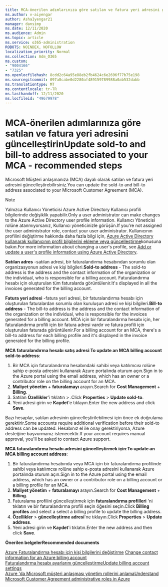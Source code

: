 ```yaml
---
title: MCA-önerilen adımlarınıza göre satılan ve fatura yeri adresini güncelleştirin
ms.author: v-aiyengar
author: AshaIyengar21
manager: dansimp
ms.date: 12/11/2020
ms.audience: Admin
ms.topic: article
ms.service: o365-administration
ROBOTS: NOINDEX, NOFOLLOW
localization_priority: Normal
ms.collection: Adm_O365
ms.custom:
- "9004166"
- "7325"
ms.openlocfilehash: 8cdd2c64a95e88eb2fb4624c6e2696f77b75e198
ms.sourcegitcommit: 097a8cabe0d2280af489159789988a0ab532dabb
ms.translationtype: MT
ms.contentlocale: tr-TR
ms.lasthandoff: 12/11/2020
ms.locfileid: "49679978"
---
```

# <a name="update-sold-to-and-bill-to-address-associated-to-your-mca---recommended-steps"></a><span data-ttu-id="e4ab5-102">MCA-önerilen adımlarınıza göre satılan ve fatura yeri adresini güncelleştirin</span><span class="sxs-lookup"><span data-stu-id="e4ab5-102">Update sold-to and bill-to address associated to your MCA - recommended steps</span></span>

<span data-ttu-id="e4ab5-103">Microsoft Müşteri anlaşmanıza (MCA) dayalı olarak satılan ve fatura yeri adresini güncelleştirebilirsiniz.</span><span class="sxs-lookup"><span data-stu-id="e4ab5-103">You can update the sold-to and bill-to address associated to your Microsoft Customer Agreement (MCA).</span></span> 

> [!NOTE]
> <span data-ttu-id="e4ab5-104">Yalnızca Kullanıcı Yöneticisi Azure Active Directory Kullanıcı profili bilgilerinde değişiklik yapabilir.</span><span class="sxs-lookup"><span data-stu-id="e4ab5-104">Only a user administrator can make changes to the Azure Active Directory user profile information.</span></span> <span data-ttu-id="e4ab5-105">Kullanıcı Yöneticisi rolüne atanmıyorsanız, Kullanıcı yöneticinizle görüşün.</span><span class="sxs-lookup"><span data-stu-id="e4ab5-105">If you're not assigned the user administrator role, contact your user administrator.</span></span> <span data-ttu-id="e4ab5-106">Kullanıcının profilini değiştirme hakkında daha fazla bilgi için, [Azure Active Directory kullanarak kullanıcının profil bilgilerini ekleme veya güncelleştirme](https://docs.microsoft.com/azure/active-directory/fundamentals/active-directory-users-profile-azure-portal)konusuna bakın.</span><span class="sxs-lookup"><span data-stu-id="e4ab5-106">For more information about changing a user's profile, see [Add or update a user's profile information using Azure Active Directory](https://docs.microsoft.com/azure/active-directory/fundamentals/active-directory-users-profile-azure-portal).</span></span>

<span data-ttu-id="e4ab5-107">**Satılan adres** -satılan adresi, bir faturalandırma hesabından sorumlu olan organizasyonun adresi ve kişi bilgileri.</span><span class="sxs-lookup"><span data-stu-id="e4ab5-107">**Sold-to address** - The sold-to address is the address and the contact information of the organization or the individual, who is responsible for a billing account.</span></span> <span data-ttu-id="e4ab5-108">Faturalandırma hesabı için oluşturulan tüm faturalarda görüntülenir.</span><span class="sxs-lookup"><span data-stu-id="e4ab5-108">It's displayed in all the invoices generated for the billing account.</span></span>

<span data-ttu-id="e4ab5-109">**Fatura yeri adresi** -fatura yeri adresi, bir faturalandırma hesabı için oluşturulan faturalardan sorumlu olan kuruluşun adresi ve kişi bilgileri.</span><span class="sxs-lookup"><span data-stu-id="e4ab5-109">**Bill-to address** - The bill-to address is the address and the contact information of the organization or the individual, who is responsible for the invoices generated for a billing account.</span></span> <span data-ttu-id="e4ab5-110">MCA için bir faturalandırma hesabı için, her faturalandırma profili için bir fatura adresi vardır ve fatura profili için oluşturulan faturada görüntülenir.</span><span class="sxs-lookup"><span data-stu-id="e4ab5-110">For a billing account for an MCA, there's a bill-to address for each billing profile and it's displayed in the invoice generated for the billing profile.</span></span>

<span data-ttu-id="e4ab5-111">**MCA faturalandırma hesabı satış adresi**:</span><span class="sxs-lookup"><span data-stu-id="e4ab5-111">**To update an MCA billing account sold-to address**:</span></span>

1. <span data-ttu-id="e4ab5-112">Bir MCA için faturalandırma hesabındaki sahibi veya katılımcısı rolüne sahip e-posta adresini kullanarak Azure portalında oturum açın.</span><span class="sxs-lookup"><span data-stu-id="e4ab5-112">Sign in to the Azure portal using the email address, which has an owner or a contributor role on the billing account for an MCA.</span></span>
1. <span data-ttu-id="e4ab5-113">**Maliyet yönetim**  +  **faturalamayı** arayın.</span><span class="sxs-lookup"><span data-stu-id="e4ab5-113">Search for **Cost Management** + **Billing**.</span></span>
1. <span data-ttu-id="e4ab5-114">Satılan **Özellikler**'i tıklatın  >  .</span><span class="sxs-lookup"><span data-stu-id="e4ab5-114">Click **Properties** > **Update sold-to**.</span></span>
1. <span data-ttu-id="e4ab5-115">Yeni adresi girin ve **Kaydet**'e tıklayın.</span><span class="sxs-lookup"><span data-stu-id="e4ab5-115">Enter the new address and click **Save**.</span></span>

<span data-ttu-id="e4ab5-116">Bazı hesaplar, satılan adresinin güncelleştirilebilmesi için önce ek doğrulama gerektirir.</span><span class="sxs-lookup"><span data-stu-id="e4ab5-116">Some accounts require additional verification before their sold-to address can be updated.</span></span> <span data-ttu-id="e4ab5-117">Hesabınız el ile onay gerektiriyorsa, Azure desteğine başvurmanız istenecektir.</span><span class="sxs-lookup"><span data-stu-id="e4ab5-117">If your account requires manual approval, you'll be asked to contact Azure support.</span></span>

<span data-ttu-id="e4ab5-118">**MCA faturalandırma hesabı adresini güncelleştirmek için**:</span><span class="sxs-lookup"><span data-stu-id="e4ab5-118">**To update an MCA billing account address**:</span></span> 

1. <span data-ttu-id="e4ab5-119">Bir faturalandırma hesabında veya MCA için bir faturalandırma profilinde sahibi veya katılımcısı rolüne sahip e-posta adresini kullanarak Azure portalında oturum açın.</span><span class="sxs-lookup"><span data-stu-id="e4ab5-119">Sign in to the Azure portal using the email address, which has an owner or a contributor role on a billing account or a billing profile for an MCA.</span></span>
1. <span data-ttu-id="e4ab5-120">**Maliyet yönetim**  +  **faturalamayı** arayın.</span><span class="sxs-lookup"><span data-stu-id="e4ab5-120">Search for **Cost Management** + **Billing**.</span></span>
1. <span data-ttu-id="e4ab5-121">Faturalama profilini güncelleştirmek için **faturalandırma profilleri** 'ni tıklatın ve bir faturalandırma profili seçin öğesini seçin.</span><span class="sxs-lookup"><span data-stu-id="e4ab5-121">Click **Billing profiles** and select a select a billing profile to update the billing address.</span></span>
1. <span data-ttu-id="e4ab5-122">**Özellikler**  >  **güncelleştirme adresi**'ne tıklayın.</span><span class="sxs-lookup"><span data-stu-id="e4ab5-122">Click **Properties** > **Update address**.</span></span>
1. <span data-ttu-id="e4ab5-123">Yeni adresi girin ve **Kaydet**'i tıklatın.</span><span class="sxs-lookup"><span data-stu-id="e4ab5-123">Enter the new address and then click **Save**.</span></span>

<span data-ttu-id="e4ab5-124">**Önerilen belgeler**</span><span class="sxs-lookup"><span data-stu-id="e4ab5-124">**Recommended documents**</span></span>

<span data-ttu-id="e4ab5-125">[Azure Faturalandırma hesabı için kişi bilgilerini değiştirme](https://docs.microsoft.com/azure/cost-management-billing/manage/change-azure-account-profile) </span><span class="sxs-lookup"><span data-stu-id="e4ab5-125">[Change contact information for an Azure billing account](https://docs.microsoft.com/azure/cost-management-billing/manage/change-azure-account-profile) </span></span>  
[<span data-ttu-id="e4ab5-126">Faturalandırma hesabı ayarlarını güncelleştirme</span><span class="sxs-lookup"><span data-stu-id="e4ab5-126">Update billing account settings</span></span>](https://docs.microsoft.com/microsoft-store/update-microsoft-store-for-business-account-settings)  
[<span data-ttu-id="e4ab5-127">Azure 'da Microsoft müşteri anlaşması yönetim rollerini anlama</span><span class="sxs-lookup"><span data-stu-id="e4ab5-127">Understand Microsoft Customer Agreement administrative roles in Azure</span></span>](https://docs.microsoft.com/azure/cost-management-billing/manage/understand-mca-roles)